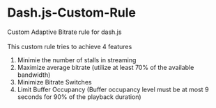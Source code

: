 # Dash.js-Custom-Rule
Custom Adaptive Bitrate rule for dash.js
</br></br>
This custom rule tries to achieve 4 features</br>
1. Minimie the number of stalls in streaming</br>
2. Maximize average bitrate (utilize at least 70% of the available bandwidth)</br>
3. Minimize Bitrate Switches</br>
4. Limit Buffer Occupancy (Buffer occupancy level must be at most 9 seconds for 90% of the playback duration)</br>
